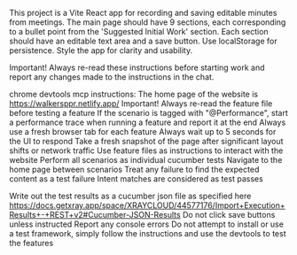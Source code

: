 
This project is a Vite React app for recording and saving editable minutes from meetings. The main page should have 9 sections, each corresponding to a bullet point from the 'Suggested Initial Work' section. Each section should have an editable text area and a save button. Use localStorage for persistence. Style the app for clarity and usability.

Important! Always re-read these instructions before starting work and report any changes made to the instructions in the chat.

chrome devtools mcp instructions:
The home page of the website is https://walkersppr.netlify.app/
Important! Always re-read the feature file before testing a feature
If the scenario is tagged with "@Performance", start a performance trace when running a feature and report it at the end
Always use a fresh browser tab for each feature
Always wait up to 5 seconds for the UI to respond
Take a fresh snapshot of the page after significant layout shifts or network traffic
Use feature files as instructions to interact with the website
Perform all scenarios as individual cucumber tests
Navigate to the home page between scenarios
Treat any failure to find the expected content as a test failure
Intent matches are considered as test passes

Write out the test results as a cucumber json file as specified here https://docs.getxray.app/space/XRAYCLOUD/44577176/Import+Execution+Results+-+REST+v2#Cucumber-JSON-Results
Do not click save buttons unless instructed
Report any console errors
Do not attempt to install or use a test framework, simply follow the instructions and use the devtools to test the features